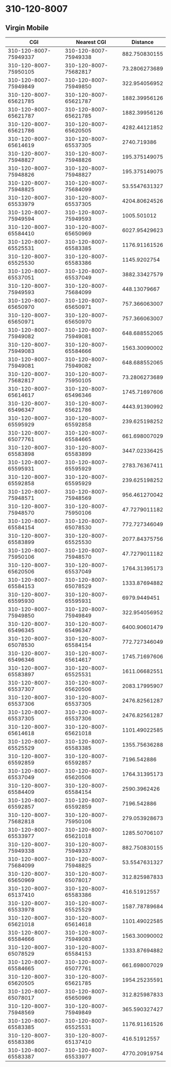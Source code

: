 # 310-120-8007
## Virgin Mobile


| CGI | Nearest CGI | Distance |
|-----|-------------|----------|
| 310-120-8007-75949337 | 310-120-8007-75949338 | 882.750830155 |
| 310-120-8007-75950105 | 310-120-8007-75682817 | 73.2806273689 |
| 310-120-8007-75949849 | 310-120-8007-75949850 | 322.954056952 |
| 310-120-8007-65621785 | 310-120-8007-65621787 | 1882.39956126 |
| 310-120-8007-65621787 | 310-120-8007-65621785 | 1882.39956126 |
| 310-120-8007-65621786 | 310-120-8007-65620505 | 4282.44121852 |
| 310-120-8007-65614619 | 310-120-8007-65537305 | 2740.719386 |
| 310-120-8007-75948827 | 310-120-8007-75948826 | 195.375149075 |
| 310-120-8007-75948826 | 310-120-8007-75948827 | 195.375149075 |
| 310-120-8007-75948825 | 310-120-8007-75684099 | 53.5547631327 |
| 310-120-8007-65533979 | 310-120-8007-65537305 | 4204.80624526 |
| 310-120-8007-75949594 | 310-120-8007-75949593 | 1005.501012 |
| 310-120-8007-65584410 | 310-120-8007-65650969 | 6027.95429623 |
| 310-120-8007-65525531 | 310-120-8007-65583385 | 1176.91161526 |
| 310-120-8007-65525530 | 310-120-8007-65583386 | 1145.9202754 |
| 310-120-8007-65537051 | 310-120-8007-65537049 | 3882.33427579 |
| 310-120-8007-75949593 | 310-120-8007-75684099 | 448.13079667 |
| 310-120-8007-65650970 | 310-120-8007-65650971 | 757.366063007 |
| 310-120-8007-65650971 | 310-120-8007-65650970 | 757.366063007 |
| 310-120-8007-75949082 | 310-120-8007-75949081 | 648.688552065 |
| 310-120-8007-75949083 | 310-120-8007-65584666 | 1563.30090002 |
| 310-120-8007-75949081 | 310-120-8007-75949082 | 648.688552065 |
| 310-120-8007-75682817 | 310-120-8007-75950105 | 73.2806273689 |
| 310-120-8007-65614617 | 310-120-8007-65496346 | 1745.71697606 |
| 310-120-8007-65496347 | 310-120-8007-65621786 | 4443.91390992 |
| 310-120-8007-65595929 | 310-120-8007-65592858 | 239.625198252 |
| 310-120-8007-65077761 | 310-120-8007-65584665 | 661.698007029 |
| 310-120-8007-65583898 | 310-120-8007-65583899 | 3447.02336425 |
| 310-120-8007-65595931 | 310-120-8007-65595929 | 2783.76367411 |
| 310-120-8007-65592858 | 310-120-8007-65595929 | 239.625198252 |
| 310-120-8007-75948571 | 310-120-8007-75948569 | 956.461270042 |
| 310-120-8007-75948570 | 310-120-8007-75950106 | 47.7279011182 |
| 310-120-8007-65584154 | 310-120-8007-65078530 | 772.727346049 |
| 310-120-8007-65583899 | 310-120-8007-65525530 | 2077.84375756 |
| 310-120-8007-75950106 | 310-120-8007-75948570 | 47.7279011182 |
| 310-120-8007-65620506 | 310-120-8007-65537049 | 1764.31395173 |
| 310-120-8007-65584153 | 310-120-8007-65078529 | 1333.87694882 |
| 310-120-8007-65595930 | 310-120-8007-65595931 | 6979.9449451 |
| 310-120-8007-75949850 | 310-120-8007-75949849 | 322.954056952 |
| 310-120-8007-65496345 | 310-120-8007-65496347 | 6400.90601479 |
| 310-120-8007-65078530 | 310-120-8007-65584154 | 772.727346049 |
| 310-120-8007-65496346 | 310-120-8007-65614617 | 1745.71697606 |
| 310-120-8007-65583897 | 310-120-8007-65525531 | 1611.06682551 |
| 310-120-8007-65537307 | 310-120-8007-65620506 | 2083.17995907 |
| 310-120-8007-65537306 | 310-120-8007-65537305 | 2476.82561287 |
| 310-120-8007-65537305 | 310-120-8007-65537306 | 2476.82561287 |
| 310-120-8007-65614618 | 310-120-8007-65621018 | 1101.49022585 |
| 310-120-8007-65525529 | 310-120-8007-65583385 | 1355.75636288 |
| 310-120-8007-65592859 | 310-120-8007-65592857 | 7196.542886 |
| 310-120-8007-65537049 | 310-120-8007-65620506 | 1764.31395173 |
| 310-120-8007-65584409 | 310-120-8007-65584154 | 2590.3962426 |
| 310-120-8007-65592857 | 310-120-8007-65592859 | 7196.542886 |
| 310-120-8007-75682818 | 310-120-8007-75950106 | 279.053928673 |
| 310-120-8007-65533977 | 310-120-8007-65621018 | 1285.50706107 |
| 310-120-8007-75949338 | 310-120-8007-75949337 | 882.750830155 |
| 310-120-8007-75684099 | 310-120-8007-75948825 | 53.5547631327 |
| 310-120-8007-65650969 | 310-120-8007-65078017 | 312.825987833 |
| 310-120-8007-65137410 | 310-120-8007-65583386 | 416.51912557 |
| 310-120-8007-65533978 | 310-120-8007-65525529 | 1587.78789684 |
| 310-120-8007-65621018 | 310-120-8007-65614618 | 1101.49022585 |
| 310-120-8007-65584666 | 310-120-8007-75949083 | 1563.30090002 |
| 310-120-8007-65078529 | 310-120-8007-65584153 | 1333.87694882 |
| 310-120-8007-65584665 | 310-120-8007-65077761 | 661.698007029 |
| 310-120-8007-65620505 | 310-120-8007-65621785 | 1954.25235591 |
| 310-120-8007-65078017 | 310-120-8007-65650969 | 312.825987833 |
| 310-120-8007-75948569 | 310-120-8007-75949849 | 365.590327427 |
| 310-120-8007-65583385 | 310-120-8007-65525531 | 1176.91161526 |
| 310-120-8007-65583386 | 310-120-8007-65137410 | 416.51912557 |
| 310-120-8007-65583387 | 310-120-8007-65533977 | 4770.20919754 |
